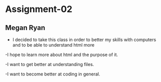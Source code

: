 # Assignment-02
## Megan Ryan

- I decided to take this class in order to better my skills with computers and to
be able to understand html more


-I hope to learn more about html and the purpose of it.

-I want to get better at understanding files.

-I want to become better at coding in general.
